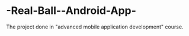 -Real-Ball--Android-App-
========================

The project done in "advanced mobile application development" course. 
